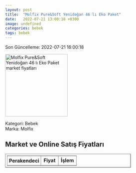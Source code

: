 ```yaml
---
layout: post
title:  "Molfix Pure&Soft Yenidoğan 46 lı Eko Paket"
date:   2022-07-21 13:00:18 +0300
image: undefined
categories: bebek
tags: bebek
---
```


Son Güncelleme: 2022-07-21 16:00:18

<img src="undefined" width="200" alt="Molfix Pure&Soft Yenidoğan 46 lı Eko Paket market fiyatları" />

Kategori: Bebek
<br />
Marka: Molfix

<h2>Market ve Online Satış Fiyatları</h2>

<table border="1" style="padding: 5px;width:80%;">
  <tr>
    <td style="padding: 5px;"><strong>Perakendeci</strong></td>
    <td><strong>Fiyat</strong></td>
    <td><strong>İşlem</strong></td>
  </tr>
  
</table>
